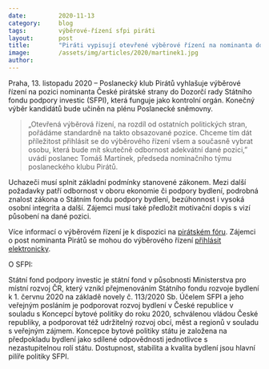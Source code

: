 ```yaml
---
date:         2020-11-13
category:     blog
tags:         výběrové-řízení sfpi piráti
layout:       post
title:        "Piráti vypisují otevřené výběrové řízení na nominanta do Dozorčí rady Státního fondu podpory investic"
image:        /assets/img/articles/2020/martinek1.jpg
author:       
---
```



Praha, 13. listopadu 2020 – Poslanecký klub Pirátů vyhlašuje výběrové řízení na pozici nominanta České pirátské strany do Dozorčí rady Státního fondu podpory investic (SFPI), která funguje jako kontrolní orgán. Konečný výběr kandidátů bude učiněn na plénu Poslanecké sněmovny. 


> „Otevřená výběrová řízení, na rozdíl od ostatních politických stran, pořádáme standardně na takto obsazované pozice. Chceme tím dát příležitost přihlásit se do výběrového řízení všem a současně vybrat osobu, která bude mít skutečně odbornost adekvátní dané pozici,” uvádí poslanec Tomáš Martínek, předseda nominačního týmu poslaneckého klubu Pirátů.


Uchazeči musí splnit základní podmínky stanovené zákonem. Mezi další požadavky patří odbornost v oboru ekonomie či podpory bydlení, podrobná znalost zákona o Státním fondu podpory bydlení, bezúhonnost i vysoká osobní integrita a další. Zájemci musí také předložit motivační dopis s vizí působení na dané pozici.


Více informací o výběrovém řízení je k dispozici na [pirátském fóru](https://forum.pirati.cz/viewtopic.php?p=728065&fbclid=IwAR1u5NkN3eNMXuDsqLIIP5DUAg3l_h3FeXKmShKSfNBmGcloQaWB4Q2OsVU). Zájemci o post nominanta Pirátů se mohou do výběrového řízení [přihlásit elektronicky]( https://airtable.com/shrtLy9u1CVvqT5X3).

O SFPI: 

Státní fond podpory investic je státní fond v působnosti Ministerstva pro místní rozvoj ČR, který vznikl přejmenováním Státního fondu rozvoje bydlení k 1. červnu 2020 na základě novely č. 113/2020 Sb. Účelem SFPI a jeho veřejným posláním je podporovat rozvoj bydlení v České republice v souladu s Koncepcí bytové politiky do roku 2020, schválenou vládou České republiky, a podporovat též udržitelný rozvoj obcí, měst a regionů v souladu s veřejným zájmem. Koncepce bytové politiky státu je založena na předpokladu bydlení jako sdílené odpovědnosti jednotlivce s nezastupitelnou rolí státu. Dostupnost, stabilita a kvalita bydlení jsou hlavní pilíře politiky SFPI.
